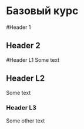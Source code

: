 Базовый курс
===============

#Header 1

## Header 2

#Header L1
Some text
## Header L2
Some text
### Header L3
Some other text
